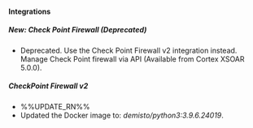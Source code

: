 
#### Integrations
##### New: Check Point Firewall (Deprecated)
- Deprecated. Use the Check Point Firewall v2 integration instead. Manage Check Point firewall via API (Available from Cortex XSOAR 5.0.0).
##### CheckPoint Firewall v2
- %%UPDATE_RN%%
- Updated the Docker image to: *demisto/python3:3.9.6.24019*.
